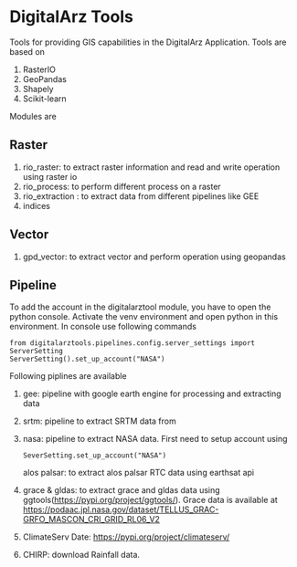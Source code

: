 # DigitalArz Tools

Tools for providing GIS capabilities in the DigitalArz Application. Tools are based on

1. RasterIO
2. GeoPandas
3. Shapely
4. Scikit-learn

Modules are

## Raster

1. rio_raster: to extract raster information and read and write operation using raster io
2. rio_process: to perform different process on a raster
3. rio_extraction : to extract data from different pipelines like GEE
4. indices

## Vector

1. gpd_vector: to extract vector and perform operation using geopandas

## Pipeline

To add the account in the digitalarztool module, you have to open the python console. 
Activate the venv environment and  open python in this environment. In console use following commands
```angular2html
from digitalarztools.pipelines.config.server_settings import ServerSetting
ServerSetting().set_up_account("NASA")
```
Following piplines are available

1. gee: pipeline with google earth engine for processing and extracting data
2. srtm: pipeline to extract SRTM data from
3. nasa: pipeline to extract NASA data. First need to setup account using
    ```
   SeverSetting.set_up_account("NASA")
   ```
   alos palsar: to extract alos palsar RTC data using earthsat api

4. grace & gldas: to extract grace and gldas data using ggtools(https://pypi.org/project/ggtools/). Grace data is
   available at https://podaac.jpl.nasa.gov/dataset/TELLUS_GRAC-GRFO_MASCON_CRI_GRID_RL06_V2
5. ClimateServ Date: https://pypi.org/project/climateserv/ 
6. CHIRP: download Rainfall data.